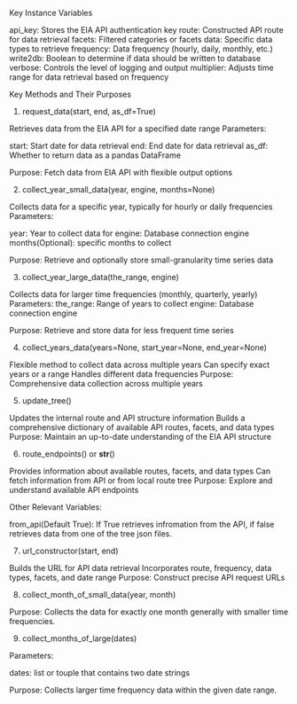 Key Instance Variables

api_key: Stores the EIA API authentication key
route: Constructed API route for data retrieval
facets: Filtered categories or facets
data: Specific data types to retrieve
frequency: Data frequency (hourly, daily, monthly, etc.)
write2db: Boolean to determine if data should be written to database
verbose: Controls the level of logging and output
multiplier: Adjusts time range for data retrieval based on frequency

Key Methods and Their Purposes
1. request_data(start, end, as_df=True)

Retrieves data from the EIA API for a specified date range
Parameters:

start: Start date for data retrieval
end: End date for data retrieval
as_df: Whether to return data as a pandas DataFrame

Purpose: Fetch data from EIA API with flexible output options

2. collect_year_small_data(year, engine, months=None)

Collects data for a specific year, typically for hourly or daily frequencies
Parameters:

year: Year to collect data for
engine: Database connection engine
months(Optional): specific months to collect

Purpose: Retrieve and optionally store small-granularity time series data

3. collect_year_large_data(the_range, engine)

Collects data for larger time frequencies (monthly, quarterly, yearly)
Parameters:
the_range: Range of years to collect
engine: Database connection engine

Purpose: Retrieve and store data for less frequent time series



4. collect_years_data(years=None, start_year=None, end_year=None)

Flexible method to collect data across multiple years
Can specify exact years or a range
Handles different data frequencies
Purpose: Comprehensive data collection across multiple years

5. update_tree()

Updates the internal route and API structure information
Builds a comprehensive dictionary of available API routes, facets, and data types
Purpose: Maintain an up-to-date understanding of the EIA API structure

6. route_endpoints() or __str__()

Provides information about available routes, facets, and data types
Can fetch information from API or from local route tree
Purpose: Explore and understand available API endpoints

Other Relevant Variables: 

from_api(Default True): If True retrieves infromation from the API, if false retrieves data from one of the tree json files.


7. url_constructor(start, end)

Builds the URL for API data retrieval
Incorporates route, frequency, data types, facets, and date range
Purpose: Construct precise API request URLs

8. collect_month_of_small_data(year, month)

Purpose: Collects the data for exactly one month generally with smaller time frequencies.

9. collect_months_of_large(dates)

Parameters:

dates: list or touple that contains two date strings 

Purpose: Collects larger time frequency data within the given date range.
